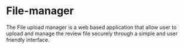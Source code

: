 # File-manager
The File upload manager is a web based application that allow user to upload and manage the review file securely through a simple and user friendly interface. 
